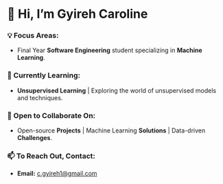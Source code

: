 # 👋 Hi, I’m **Gyireh Caroline**

### **💡 Focus Areas:**  
- Final Year **Software Engineering** student specializing in **Machine Learning**.

### **🌱 Currently Learning:**  
- **Unsupervised Learning** | Exploring the world of unsupervised models and techniques.

### **🤝 Open to Collaborate On:**  
- Open-source **Projects** | Machine Learning **Solutions** | Data-driven **Challenges**.

### **📫 To Reach Out, Contact:**  
- **Email:** [c.gyireh1@gmail.com](mailto:c.gyireh1@gmail.com)
